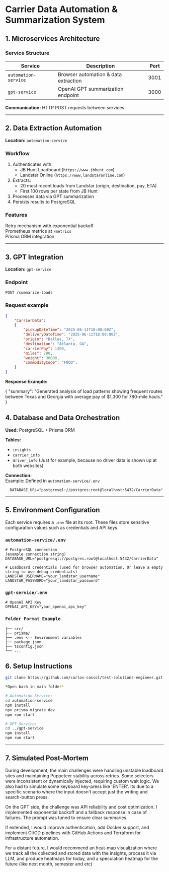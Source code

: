 # Carrier Data Automation & Summarization System

## 1. Microservices Architecture

### Service Structure
| Service               | Description                                  | Port  |
|-----------------------|----------------------------------------------|-------|
| `automation-service`  | Browser automation & data extraction         | 3001  |
| `gpt-service`         | OpenAI GPT summarization endpoint            | 3000  |

**Communication:** HTTP POST requests between services.

---

## 2. Data Extraction Automation
**Location:** `automation-service`

### Workflow
1. Authenticates with:
   - JB Hunt Loadboard (`https://www.jbhunt.com`)
   - Landstar Online (`https://www.landstaronline.com`)
2. Extracts:
   - 20 most recent loads from Landstar (origin, destination, pay, ETA)
   - First 100 rows per state from JB Hunt
3. Processes data via GPT summarization
4. Persists results to PostgreSQL

### Features
Retry mechanism with exponential backoff  
Prometheus metrics at `/metrics`  
Prisma ORM integration  

---

## 3. GPT Integration
**Location:** `gpt-service`

### Endpoint
`POST /summarize-loads`

### Request example
```json
{
    "CarrierData":
    {
        "pickupDateTime": "2025-06-11T10:00:00Z",
        "deliveryDateTime": "2025-06-11T18:00:00Z",
        "origin": "Dallas, TX",
        "destination": "Atlanta, GA",
        "carrierPay": 1300,
        "miles": 780,
        "weight": 30000,
        "commodityCode": "FOOD",
    }
}
```
**Response Example:**

{ "summary": "Generated analysis of load patterns showing frequent routes between Texas and Georgia with average pay of $1,300 for 780-mile hauls." }

## 4. Database and Data Orchestration

**Used:** PostgreSQL + Prisma ORM

**Tables:**
- `insights`
- `carrier_info` 
- `driver_info` (Just for example, because no driver data is shown up at both websites)

**Connection:**  
Example:
Defined in `automation-service/.env`

```env
  DATABASE_URL="postgresql://postgres:root@localhost:5432/CarrierData"
```

---

## 5. Environment Configuration

Each service requires a `.env` file at its root. These files store sensitive configuration values such as credentials and API keys.

### `automation-service/.env`

```env
# PostgreSQL connection
(example connection string)
DATABASE_URL="postgresql://postgres:root@localhost:5432/CarrierData"

# Loadboard credentials (used for browser automation. Or leave a empty string to use debug credentials)
LANDSTAR_USERNAME="your_landstar_username"
LANDSTAR_PASSWORD="your_landstar_password"

```

### `gpt-service/.env`
```env
# OpenAI API Key
OPENAI_API_KEY="your_openai_api_key"

```

### `Folder Format Example`
```env
├── src/
├── prisma/
├── .env <-- Environment variables
├── package.json
├── tsconfig.json
└── ...

```

## 6. Setup Instructions

```bash 
git clone https://github.com/carlos-cassol/test-solutions-engineer.git

*Open bash in main folder*

# Automation Service:
cd automation-service
npm install
npx prisma migrate dev
npm run start

# GPT Service:
cd ../gpt-service
npm install
npm run start
```


---

## 7. Simulated Post-Mortem

During development, the main challenges were handling unstable loadboard sites and maintaining Puppeteer stability across retries. Some selectors were inconsistent or dynamically injected, requiring custom wait logic. We also had to simulate some keyboard key-press like 'ENTER'. Its due to a specific scenario where the input doesn't accept just the writing and search-button press.

On the GPT side, the challenge was API reliability and cost optimization. I implemented exponential backoff and a fallback response in case of failures. The prompt was tuned to ensure clear summaries.

If extended, I would improve authentication, add Docker support, and implement CI/CD pipelines with GitHub Actions and Terraform for infrastructure automation.

For a distant future, I would recommend an heat-map visualization where we track all the collected and stored data with the insights, process it via LLM, and produce heatmaps for today, and a speculation heatmap for the future (like next month, semester and etc)
